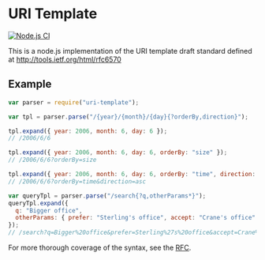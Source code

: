 # URI Template

[![Node.js CI](https://github.com/grncdr/uri-template/actions/workflows/nodejs.yml/badge.svg)](https://github.com/grncdr/uri-template/actions/workflows/nodejs.yml)

This is a node.js implementation of the URI template draft standard
defined at http://tools.ietf.org/html/rfc6570

## Example

```javascript
var parser = require("uri-template");

var tpl = parser.parse("/{year}/{month}/{day}{?orderBy,direction}");

tpl.expand({ year: 2006, month: 6, day: 6 });
// /2006/6/6

tpl.expand({ year: 2006, month: 6, day: 6, orderBy: "size" });
// /2006/6/6?orderBy=size

tpl.expand({ year: 2006, month: 6, day: 6, orderBy: "time", direction: "asc" });
// /2006/6/6?orderBy=time&direction=asc

var queryTpl = parser.parse("/search{?q,otherParams*}");
queryTpl.expand({
  q: "Bigger office",
  otherParams: { prefer: "Sterling's office", accept: "Crane's office" },
});
// /search?q=Bigger%20office&prefer=Sterling%27s%20office&accept=Crane%27s%20office
```

For more thorough coverage of the syntax, see the [RFC](https://datatracker.ietf.org/doc/html/rfc6570).

## 

